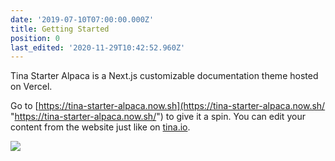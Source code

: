 ```yaml
---
date: '2019-07-10T07:00:00.000Z'
title: Getting Started
position: 0
last_edited: '2020-11-29T10:42:52.960Z'
---
```

Tina Starter Alpaca is a Next.js customizable documentation theme hosted on Vercel.

Go to [https://tina-starter-alpaca.now.sh](https://tina-starter-alpaca.now.sh/ "https://tina-starter-alpaca.now.sh/") to give it a spin. You can edit your content from the website just like on [tina.io](https://tina.io).

![](/images/download.jpeg)